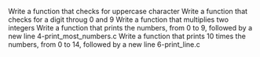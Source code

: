 Write a function that checks for uppercase character
Write a function that checks for a digit throug 0 and 9
Write a function that multiplies two integers
Write a function that prints the numbers, from 0 to 9, followed by a new line
4-print_most_numbers.c
Write a function that prints 10 times the numbers, from 0 to 14, followed by a new line
6-print_line.c
